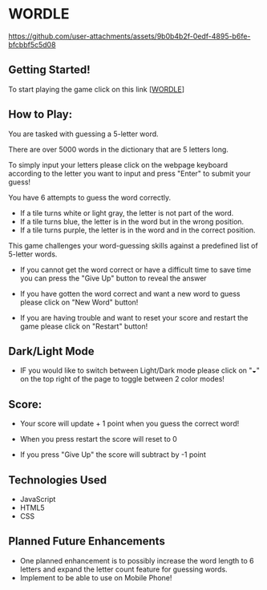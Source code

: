 # WORDLE

https://github.com/user-attachments/assets/9b0b4b2f-0edf-4895-b6fe-bfcbbf5c5d08

## Getting Started!

To start playing the game click on this link [[WORDLE](https://seannxh.github.io/WORDLE-GAME/)]

## How to Play:

You are tasked with guessing a 5-letter word.

There are over 5000 words in the dictionary that are 5 letters long.

To simply input your letters please click on the webpage keyboard according to the letter you want to input and press "Enter" to submit your guess!

You have 6 attempts to guess the word correctly.

* If a tile turns white or light gray, the letter is not part of the word.
* If a tile turns blue, the letter is in the word but in the wrong position.
* If a tile turns purple, the letter is in the word and in the correct position.

This game challenges your word-guessing skills against a predefined list of 5-letter words.

* If you cannot get the word correct or have a difficult time to save time you can press the "Give Up" button to reveal the answer

* If you have gotten the word correct and want a new word to guess please click on "New Word" button!

* If you are having trouble and want to reset your score and restart the game please click on "Restart" button!

## Dark/Light Mode

* IF you would like to switch between Light/Dark mode please click on "◒" on the top right of the page to toggle between 2 color modes!

## Score: 

* Your score will update + 1 point when you guess the correct word!

* When you press restart the score will reset to 0

* If you press "Give Up" the score will subtract by -1 point

## Technologies Used

* JavaScript
* HTML5
* CSS

## Planned Future Enhancements
* One planned enhancement is to possibly increase the word length to 6 letters and expand the letter count feature for guessing words.
* Implement to be able to use on Mobile Phone!
